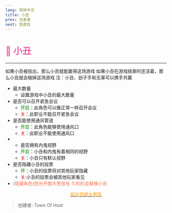 ```yaml
---
lang: 简体中文
title: 小丑
prev: 无辜者
next: 受虐狂
---
```


# <font color="#ec62a5">🤡 <b>小丑</b></font> <Badge text="Evil" type="tip" vertical="middle"/>

***

如果小丑被投出，那么小丑就能赢得这场游戏 如果小丑在游戏结束时还活着，那么小丑就会输掉这场游戏 注：小丑、刽子手和无辜可以携手共赢

- 最大数量
  - 设置游戏中小丑的最大数量
- 是否可以召开紧急会议
  - <font color=green>开启</font>：此角色可以像正常一样召开会议
  - <font color=red>关</font>：此职业不能召开紧急会议
- 是否能使用通风管道
  - <font color=green>开启</font>：此角色能够使用通风口
  - <font color=red>关</font>：此职业不能使用通风口
- - 是否拥有内鬼视野
  - <font color=green>开启</font>：小丑和内鬼有着相同的视野
  - <font color=red>关</font>：小丑只有默认视野
- 是否隐藏小丑的投票
  - <font color=green>开</font>：小丑的投票将对其他玩家隐藏
  - <font color=red>关</font>:小丑的投票会被其他玩家看见
- <font color=#f46f4e>(隐藏角色)阳光开朗大男孩有  %的机会替换小丑</font>

<center>

[<font color="#ff9902">阳光开朗大男孩</font>](./Sunnyboy.html)

</center>

> 创建者: Town Of Host
